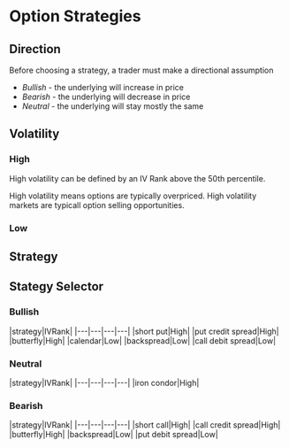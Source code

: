 # Option Strategies

## Direction

Before choosing a strategy, a trader must make a directional assumption

- *Bullish* - the underlying will increase in price
- *Bearish* - the underlying will decrease in price
- *Neutral* - the underlying will stay mostly the same

## Volatility

### High

High volatility can be defined by an IV Rank above the 50th percentile.

High volatility means options are typically overpriced.  High volatility markets are typicall option selling opportunities.

### Low


## Strategy


## Stategy Selector

### Bullish

|strategy|IVRank|
|---|---|---|---|
|short put|High|
|put credit spread|High|
|butterfly|High|
|calendar|Low|
|backspread|Low|
|call debit spread|Low|

### Neutral

|strategy|IVRank|
|---|---|---|---|
|iron condor|High|

### Bearish

|strategy|IVRank|
|---|---|---|---|
|short call|High|
|call credit spread|High|
|butterfly|High|
|backspread|Low|
|put debit spread|Low|

